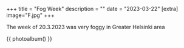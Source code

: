 +++
title = "Fog Week"
description = ""
date = "2023-03-22"
[extra]
image="F.jpg"
+++

The week of 20.3.2023 was very foggy in Greater Helsinki area

{{
    photoalbum()
}}